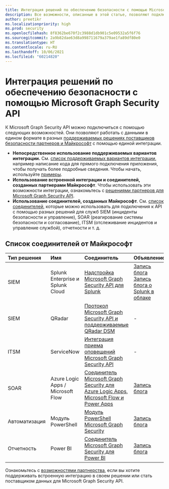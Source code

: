 ```yaml
---
title: Интеграция решений по обеспечению безопасности с помощью Microsoft Graph Security API
description: Все возможности, описанные в этой статье, позволяют подключаться к Microsoft Graph Security API. Эти возможности позволяют работать с данными в едином формате в разных поддерживаемых решениях поставщиков безопасности партнеров и Майкрософт с помощью единой интеграции.
author: preetikr
ms.localizationpriority: high
ms.prod: security
ms.openlocfilehash: 8f8362be670f2c3988d1db901c5e09532a5f6f76
ms.sourcegitcommit: 2a9b82dae63d8a998711679a379ae1fa89df80e0
ms.translationtype: HT
ms.contentlocale: ru-RU
ms.lasthandoff: 10/06/2021
ms.locfileid: "60214820"
---
```

# <a name="security-solution-integrations-using-the-microsoft-graph-security-api"></a>Интеграция решений по обеспечению безопасности с помощью Microsoft Graph Security API

К Microsoft Graph Security API можно подключиться с помощью следующих возможностей. Они позволяют работать с данными в едином формате в разных [поддерживаемых решениях поставщиков безопасности партнеров и Майкрософт](/graph/api/resources/security-api-overview#alerts) с помощью единой интеграции.

- **Непосредственное использование поддерживаемых вариантов интеграции.** См. [список поддерживаемых вариантов интеграции](./security-concept-overview.md#why-use-the-microsoft-graph-security-api), например написание кода для прямого подключения приложения, чтобы получать более подробные сведения. Чтобы начать, используйте [примеры](https://aka.ms/graphsecurityapicode).
- **Использование встроенной интеграции и соединителей, созданных партнерами Майкрософт**. Чтобы использовать эти возможности интеграции, ознакомьтесь с [решениями партнеров для Microsoft Graph Security API](https://aka.ms/graphsecuritypartnerships).  
- **Использование соединителей, созданных Майкрософт**. См. [список соединителей](#list-of-connectors-from-microsoft), которые можно использовать для подключения к API с помощью разных решений для служб SIEM (инциденты безопасности и управление), SOAR (реагирование системы безопасности и согласование), ITSM (отслеживание инцидентов и управление службой), отчетности и т. д.  

## <a name="list-of-connectors-from-microsoft"></a>Список соединителей от Майкрософт

| Тип решения | Имя | Соединитель | Объявление |
|:-----|:--------|:--------|:----------|
| SIEM |Splunk Enterprise и Splunk Cloud|[Надстройка Microsoft Graph Security API для Splunk](https://aka.ms/graphsecuritysplunkaddon) | [Запись блога](https://aka.ms/graphsecuritysplunkaddonblogpost)<br>[Запись блога о Splunk в облаке](https://aka.ms/graphsecuritysplunkcloudblogpost)|
| SIEM |QRadar|[Протокол Microsoft Graph Security API и поддерживаемые QRadar DSM](https://www.ibm.com/support/knowledgecenter/SS42VS_DSM/com.ibm.dsm.doc/c_logsource_Microsoft_Graph_Security_protocol.html)| - |
| ITSM |ServiceNow|[Интеграция приема оповещений Microsoft Graph Security API](https://docs.servicenow.com/bundle/orlando-security-management/page/product/secops-integration-sir/secops-integration-ms-graph/concept/ms-graph-about.html)| - |
| SOAR | Azure Logic Apps / Microsoft Flow | [Соединитель Microsoft Graph Security для Azure Logic Apps, Microsoft Flow и Power Apps](/azure/connectors/connectors-integrate-security-operations-create-api-microsoft-graph-security) | [Запись блога](https://aka.ms/graphsecurityconnectorsblogpost) |
| Автоматизация | Модуль PowerShell | [Модуль PowerShell Microsoft Graph Security](https://aka.ms/graphsecuritypowershellmodule) | [Запись блога](https://aka.ms/graphsecuritypowershellmodulepost) |
| Отчетность | Power BI | [Соединитель Microsoft Graph Security для Power BI](/power-bi/connect-data/desktop-connect-graph-security) | [Запись блога](https://aka.ms/graphsecuritypowerbiconnectorblogpost) |

Ознакомьтесь с [возможностями партнерства](./security-partner-overview.md), если вы хотите поддерживать встроенную интеграцию в своем решении или стать поставщиком данных для Microsoft Graph Security API.

